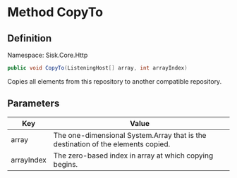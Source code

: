 # Method CopyTo

## Definition
Namespace: Sisk.Core.Http

```csharp
public void CopyTo(ListeningHost[] array, int arrayIndex)
```

Copies all elements from this repository to another compatible repository.

## Parameters

| Key | Value |
| --- | --- |
| array | The one-dimensional System.Array that is the destination of the elements copied. | 
| arrayIndex | The zero-based index in array at which copying begins. | 

